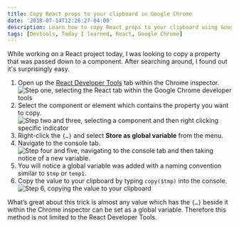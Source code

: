 ```yaml
---
title: Copy React props to your clipboard in Google Chrome
date: '2018-07-14T12:26:27-04:00'
description: Learn how to copy React props to your clipboard using Google Chrome and the React Developer Tools.
tags: [Devtools, Today I learned, React, Google Chrome]
---
```


While working on a React project today, I was looking to copy a property that
was passed down to a component. After searching around, I found out it's
surprisingly easy.

<!--more-->

1. Open up the
   [React Developer Tools](https://chrome.google.com/webstore/detail/react-developer-tools/fmkadmapgofadopljbjfkapdkoienihi?hl=en)
   tab within the Chrome inspector.
   ![Step one, selecting the React tab within the Google Chrome developer tools](/assets/blog/copy-variables-in-chrome/step1.png)
1. Select the component or element which contains the property you want to copy.
   ![Step two and three, selecting a component and then right clicking specific indicator](/assets/blog/copy-variables-in-chrome/step23.png)
1. Right-click the `{…}` and select **Store as global variable** from the menu.
1. Navigate to the console tab.
   ![Step four and five, navigating to the console tab and then taking notice of a new variable.](assets/blog/copy-variables-in-chrome/step45.png)
1. You will notice a global variable was added with a naming convention similar
   to `$tmp` or `temp1`.
1. Copy the value to your clipboard by typing `copy($tmp)` into the console.
   ![Step 6, copying the value to your clipboard](assets/blog/copy-variables-in-chrome/step6.png)

What’s great about this trick is almost any value which has the `{…}` beside it
within the Chrome inspector can be set as a global variable. Therefore this
method is not limited to the React Developer Tools.
